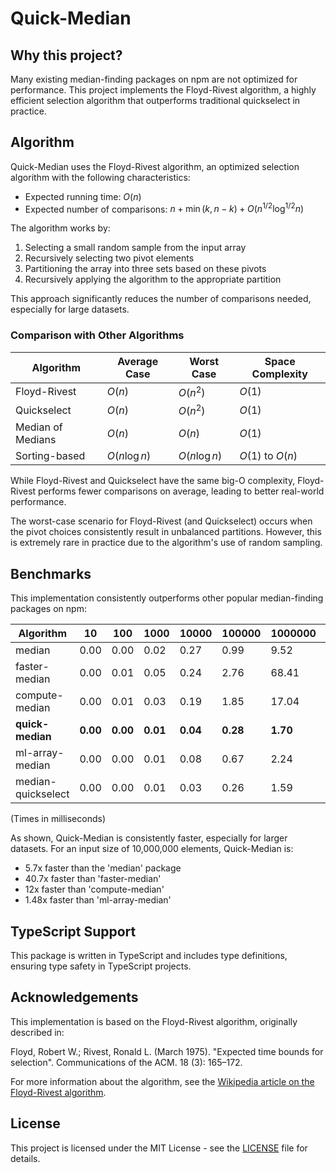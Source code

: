 # Quick-Median

## Why this project?

Many existing median-finding packages on npm are not optimized for performance. This project implements the Floyd-Rivest algorithm, a highly efficient selection algorithm that outperforms traditional quickselect in practice.

## Algorithm

Quick-Median uses the Floyd-Rivest algorithm, an optimized selection algorithm with the following characteristics:

- Expected running time: $O(n)$
- Expected number of comparisons: $n + \min(k, n - k) + O(n^{1/2} \log^{1/2} n)$


The algorithm works by:
1. Selecting a small random sample from the input array
2. Recursively selecting two pivot elements
3. Partitioning the array into three sets based on these pivots
4. Recursively applying the algorithm to the appropriate partition

This approach significantly reduces the number of comparisons needed, especially for large datasets.

### Comparison with Other Algorithms

| Algorithm | Average Case | Worst Case | Space Complexity |
|-----------|--------------|------------|------------------|
| Floyd-Rivest | $O(n)$ | $O(n^2)$ | $O(1)$ |
| Quickselect | $O(n)$ | $O(n^2)$ | $O(1)$ |
| Median of Medians | $O(n)$ | $O(n)$ | $O(1)$ |
| Sorting-based | $O(n \log n)$ | $O(n \log n)$ | $O(1)$ to $O(n)$ |

While Floyd-Rivest and Quickselect have the same big-O complexity, Floyd-Rivest performs fewer comparisons on average, leading to better real-world performance.

The worst-case scenario for Floyd-Rivest (and Quickselect) occurs when the pivot choices consistently result in unbalanced partitions. However, this is extremely rare in practice due to the algorithm's use of random sampling.


## Benchmarks

This implementation consistently outperforms other popular median-finding packages on npm:


| Algorithm | 10 | 100 | 1000 | 10000 | 100000 | 1000000 | 10000000 |
|-----------|----|----|------|-------|--------|---------|----------|
| median | 0.00 | 0.00 | 0.02 | 0.27 | 0.99 | 9.52 | 97.26 |
| faster-median | 0.00 | 0.01 | 0.05 | 0.24 | 2.76 | 68.41 | 693.28 |
| compute-median | 0.00 | 0.01 | 0.03 | 0.19 | 1.85 | 17.04 | 205.33 |
| **quick-median** | **0.00** | **0.00** | **0.01** | **0.04** | **0.28** | **1.70** | **17.04** |
| ml-array-median | 0.00 | 0.00 | 0.01 | 0.08 | 0.67 | 2.24 | 25.22 |
| median-quickselect | 0.00 | 0.00 | 0.01 | 0.03 | 0.26 | 1.59 | 17.91 |

(Times in milliseconds)

As shown, Quick-Median is consistently faster, especially for larger datasets. For an input size of 10,000,000 elements, Quick-Median is:
- 5.7x faster than the 'median' package
- 40.7x faster than 'faster-median'
- 12x faster than 'compute-median'
- 1.48x faster than 'ml-array-median'

## TypeScript Support

This package is written in TypeScript and includes type definitions, ensuring type safety in TypeScript projects.

## Acknowledgements

This implementation is based on the Floyd-Rivest algorithm, originally described in:

Floyd, Robert W.; Rivest, Ronald L. (March 1975). "Expected time bounds for selection". Communications of the ACM. 18 (3): 165–172. 

For more information about the algorithm, see the [Wikipedia article on the Floyd-Rivest algorithm](https://en.wikipedia.org/wiki/Floyd%E2%80%93Rivest_algorithm).

## License

This project is licensed under the MIT License - see the [LICENSE](LICENSE) file for details.